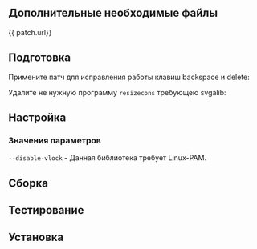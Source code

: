 <pkg :name="'kbd'" instsize showsbu2></pkg>


## Дополнительные необходимые файлы

<a :href="patch.url">{{ patch.url}}</a>

## Подготовка

Примените патч для исправления работы клавиш backspace и delete:
<package-script :package="'kbd'" :type="'patch'"></package-script>

Удалите не нужную программу `resizecons` требующею svgalib:
<package-script :package="'kbd'" :type="'prepare'"></package-script>


## Настройка
<package-script :package="'kbd'" :type="'configure'"></package-script>

### Значения параметров

`--disable-vlock` - Данная библиотека требует Linux-PAM.

## Сборка
<package-script :package="'kbd'" :type="'build'"></package-script>

## Тестирование
<package-script :package="'kbd'" :type="'test'"></package-script>

## Установка
<package-script :package="'kbd'" :type="'install'"></package-script>

<script>
		new Vue({
		el: '#main',
		data: { package: {}, patch: {} },
		mounted: function () {
				this.getPatch();
		},
		methods: {
			getPatch: function() {
					getPackage('kbd-patch')
					.then(response => this.patch = response);
			},
		}
  })
</script>
